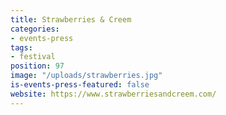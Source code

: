 ```yaml
---
title: Strawberries & Creem
categories:
- events-press
tags:
- festival
position: 97
image: "/uploads/strawberries.jpg"
is-events-press-featured: false
website: https://www.strawberriesandcreem.com/
---
```


